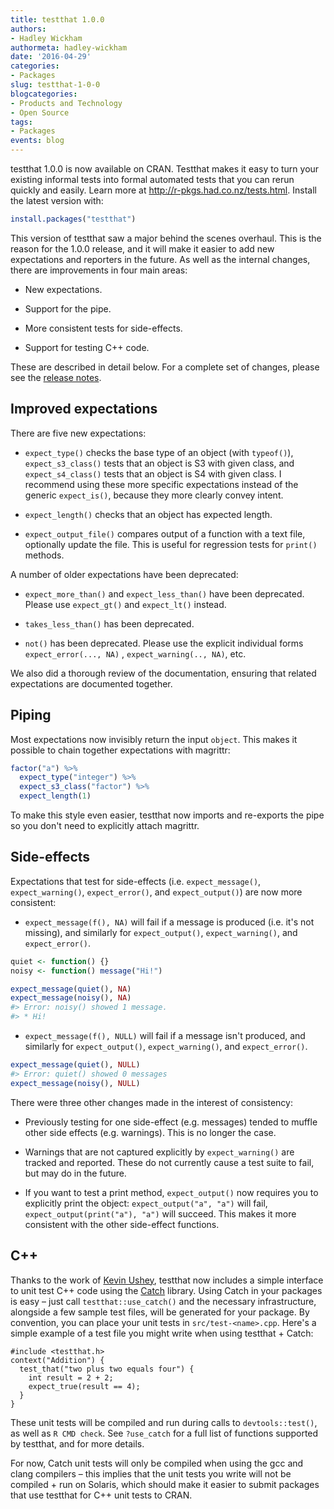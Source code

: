 ```yaml
---
title: testthat 1.0.0
authors: 
- Hadley Wickham
authormeta: hadley-wickham
date: '2016-04-29'
categories:
- Packages
slug: testthat-1-0-0
blogcategories:
- Products and Technology
- Open Source
tags:
- Packages
events: blog
---
```



testthat 1.0.0 is now available on CRAN. Testthat makes it easy to turn your existing informal tests into formal automated tests that you can rerun quickly and easily. Learn more at <http://r-pkgs.had.co.nz/tests.html>. Install the latest version with:

```r
install.packages("testthat")
```

This version of testthat saw a major behind the scenes overhaul. This is the reason for the 1.0.0 release, and it will make it easier to add new expectations and reporters in the future. As well as the internal changes, there are improvements in four main areas:

  * New expectations.

  * Support for the pipe.

  * More consistent tests for side-effects.

  * Support for testing C++ code.

These are described in detail below. For a complete set of changes, please see the [release notes](https://github.com/hadley/testthat/releases/tag/v1.0.0).

## Improved expectations

There are five new expectations:

  * `expect_type()` checks the base type of an object (with `typeof()`), `expect_s3_class()` tests that an object is S3 with given class, and `expect_s4_class()` tests that an object is S4 with given class. I recommend using these more specific expectations instead of the generic `expect_is()`, because they more clearly convey intent.

  * `expect_length()` checks that an object has expected length.

  * `expect_output_file()` compares output of a function with a text file, optionally update the file. This is useful for regression tests for `print()` methods.

A number of older expectations have been deprecated:

  * `expect_more_than()` and `expect_less_than()` have been deprecated. Please use `expect_gt()` and `expect_lt()` instead.

  * `takes_less_than()` has been deprecated.

  * `not()` has been deprecated. Please use the explicit individual forms `expect_error(..., NA)` , `expect_warning(.., NA)`, etc.

We also did a thorough review of the documentation, ensuring that related expectations are documented together.

## Piping

Most expectations now invisibly return the input `object`. This makes it possible to chain together expectations with magrittr:

```r
factor("a") %>%
  expect_type("integer") %>%
  expect_s3_class("factor") %>%
  expect_length(1)
```

To make this style even easier, testthat now imports and re-exports the pipe so you don't need to explicitly attach magrittr.

## Side-effects

Expectations that test for side-effects (i.e. `expect_message()`, `expect_warning()`, `expect_error()`, and `expect_output()`) are now more consistent:

  * `expect_message(f(), NA)` will fail if a message is produced (i.e. it's not missing), and similarly for `expect_output()`, `expect_warning()`, and `expect_error()`.

```r
quiet <- function() {}
noisy <- function() message("Hi!")

expect_message(quiet(), NA)
expect_message(noisy(), NA)
#> Error: noisy() showed 1 message.
#> * Hi!
```

  * `expect_message(f(), NULL)` will fail if a message isn't produced, and similarly for `expect_output()`, `expect_warning()`, and `expect_error()`.

```r
expect_message(quiet(), NULL)
#> Error: quiet() showed 0 messages
expect_message(noisy(), NULL)
```

There were three other changes made in the interest of consistency:

  * Previously testing for one side-effect (e.g. messages) tended to muffle other side effects (e.g. warnings). This is no longer the case.

  * Warnings that are not captured explicitly by `expect_warning()` are tracked and reported. These do not currently cause a test suite to fail, but may do in the future.

  * If you want to test a print method, `expect_output()` now requires you to explicitly print the object: `expect_output("a", "a")` will fail, `expect_output(print("a"), "a")` will succeed. This makes it more consistent with the other side-effect functions.

## C++

Thanks to the work of [Kevin Ushey](http://github.com/kevinushey), testthat now includes a simple interface to unit test C++ code using the [Catch](https://github.com/philsquared/Catch) library. Using Catch in your packages is easy – just call `testthat::use_catch()` and the necessary infrastructure, alongside a few sample test files, will be generated for your package. By convention, you can place your unit tests in `src/test-<name>.cpp`. Here's a simple example of a test file you might write when using testthat + Catch:

    #include <testthat.h>
    context("Addition") {
      test_that("two plus two equals four") {
        int result = 2 + 2;
        expect_true(result == 4);
      }
    }

These unit tests will be compiled and run during calls to `devtools::test()`, as well as `R CMD check`. See `?use_catch` for a full list of functions supported by testthat, and for more details.

For now, Catch unit tests will only be compiled when using the gcc and clang compilers – this implies that the unit tests you write will not be compiled + run on Solaris, which should make it easier to submit packages that use testthat for C++ unit tests to CRAN.

